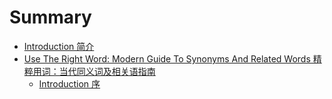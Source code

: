 # Summary

* [Introduction 简介](README.md)
* [Use The Right Word: Modern Guide To Synonyms And Related Words  精粹用词：当代同义词及相关语指南](use-the-right-word-zhcn/introduction.md)
  - [Introduction 序](use-the-right-word-zhcn/preface.md)
